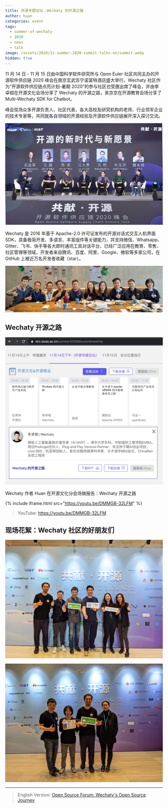 ```yaml
---
title: 开源专题论坛：Wechaty 的开源之路
author: huan
categories: event
tags:
  - summer-of-wechaty
  - 2020
  - news
  - talk
image: /assets/2020/11-summer-2020-summit-talks-en/summit.webp
hidden: true
---
```


11 月 14 日 - 11 月 15 日由中国科学软件研究所与 Open Euler 社区共同主办的开源软件供应链 2020 峰会在南京玄武苏宁诺富特酒店盛大举行，Wechaty 社区作为“开源软件供应链点亮计划-暑期 2020”的参与社区也受邀出席了峰会，并由李卓桓在开源文化会场分享了 Wechaty 的开源之路，吴京京在开源教育会场分享了 Multi-Wechaty SDK for Chatbot。

峰会现场众多开源负责人、社区代表、各大高校及研究机构的老师、行业领军企业的技术专家等，共同就各自领域的开源经验及开源软件供应链展开深入探讨交流。

![Senior Panel](/assets/2020/11-summer-2020-summit-talks-en/senior-panel.webp)

Wechaty 是 2016 年基于 Apache-2.0 许可证发布的开源对话式交互人机界面 SDK，具备极简开发、多语言、丰富组件等关键能力，并支持微信、Whatsapp、Gitter、飞书、快手等各大即时通讯工具对话平台，已经广泛应用在教育、零售、社区管理等领域，开发者来自腾讯、百度、阿里、Google、微软等多家公司，在 GitHub 上被近万名开发者收藏（star）。

![Wechaty Friends](/assets/2020/11-summer-2020-summit-talks-en/friends.webp)

## Wechaty 开源之路

[![Summer 2020 Summit Agenda](/assets/2020/11-summer-2020-summit-talks-en/agenda.webp)](https://isrc.iscas.ac.cn/summer2020/#/summitmeeting)

Wechaty 作者 Huan 在开源文化分会场做报告：Wechaty 开源之路

{% include iframe.html src="https://youtu.be/DMMGB-32LFM" %}

> YouTube: <https://youtu.be/DMMGB-32LFM>

## 现场花絮：Wechaty 社区的好朋友们

![Wechaty Friends](/assets/2020/11-summer-2020-summit-talks-en/six.webp)

![Wechaty Friends](/assets/2020/11-summer-2020-summit-talks-en/four.webp)

---

> English Version: [Open Source Forum: Wechaty's Open Source Journey](/2020/11/14/summer-2020-summit-talks-en/)
